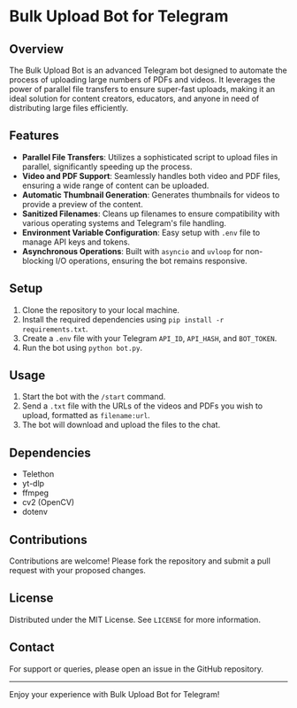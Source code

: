 # Bulk Upload Bot for Telegram

## Overview
The Bulk Upload Bot is an advanced Telegram bot designed to automate the process of uploading large numbers of PDFs and videos. It leverages the power of parallel file transfers to ensure super-fast uploads, making it an ideal solution for content creators, educators, and anyone in need of distributing large files efficiently.

## Features
- **Parallel File Transfers**: Utilizes a sophisticated script to upload files in parallel, significantly speeding up the process.
- **Video and PDF Support**: Seamlessly handles both video and PDF files, ensuring a wide range of content can be uploaded.
- **Automatic Thumbnail Generation**: Generates thumbnails for videos to provide a preview of the content.
- **Sanitized Filenames**: Cleans up filenames to ensure compatibility with various operating systems and Telegram's file handling.
- **Environment Variable Configuration**: Easy setup with `.env` file to manage API keys and tokens.
- **Asynchronous Operations**: Built with `asyncio` and `uvloop` for non-blocking I/O operations, ensuring the bot remains responsive.

## Setup
1. Clone the repository to your local machine.
2. Install the required dependencies using `pip install -r requirements.txt`.
3. Create a `.env` file with your Telegram `API_ID`, `API_HASH`, and `BOT_TOKEN`.
4. Run the bot using `python bot.py`.

## Usage
1. Start the bot with the `/start` command.
2. Send a `.txt` file with the URLs of the videos and PDFs you wish to upload, formatted as `filename:url`.
3. The bot will download and upload the files to the chat.

## Dependencies
- Telethon
- yt-dlp
- ffmpeg
- cv2 (OpenCV)
- dotenv

## Contributions
Contributions are welcome! Please fork the repository and submit a pull request with your proposed changes.

## License
Distributed under the MIT License. See `LICENSE` for more information.

## Contact
For support or queries, please open an issue in the GitHub repository.

---

Enjoy your experience with Bulk Upload Bot for Telegram!
